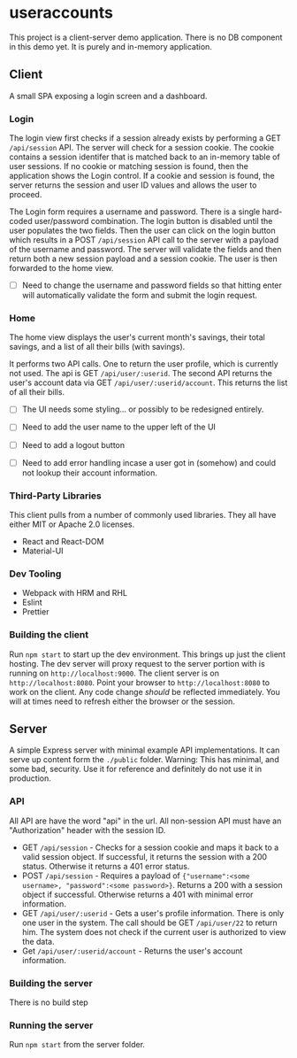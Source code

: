 # useraccounts
This project is a client-server demo application. There is no DB component in this demo yet. It is purely and in-memory application.

## Client
A small SPA exposing a login screen and a dashboard.

### Login
The login view first checks if a session already exists by performing a GET `/api/session` API. The server will check for a
session cookie. The cookie contains a session identifer 
that is matched back to an in-memory table of user sessions. If no cookie or matching session is found, then the application
shows the Login control. If a cookie and session is found, the server returns the session and user ID values and allows 
the user to proceed.

The Login form requires a username and password. There is a single hard-coded user/password combination.
The login button is disabled until the user populates the two fields. Then the user can click on the login button which 
results in a POST `/api/session` API call to the server with a payload of the username and password. The server will validate 
the fields and then return both a new session payload and a session cookie. The user is then forwarded to the home view.

- [ ] Need to change the username and password fields so that hitting enter will automatically validate the form and submit the login request.

### Home
The home view displays the user's current month's savings, their total savings, and a list of all their bills (with savings).

It performs two API calls. One to return the user profile, which is currently not used. The api is GET `/api/user/:userid`.
The second API returns the user's account data via GET `/api/user/:userid/account`. This returns the list of all their bills.

- [ ] The UI needs some styling... or possibly to be redesigned entirely.
- [ ] Need to add the user name to the upper left of the UI
- [ ] Need to add a logout button
- [ ] Need to add error handling incase a user got in (somehow) and could not lookup their account information.


### Third-Party Libraries
This client pulls from a number of commonly used libraries. They all have either MIT or Apache 2.0 licenses.
* React and React-DOM
* Material-UI

### Dev Tooling
* Webpack with HRM and RHL
* Eslint
* Prettier

### Building the client
Run `npm start` to start up the dev environment. This brings up just the client hosting. The dev server will proxy request to the 
server portion with is running on `http://localhost:9000`. The client server is on `http://localhost:8080`. Point your browser to
`http://localhost:8080` to work on the client. Any code change *should* be reflected immediately. You will at times need 
to refresh either the browser or the session.


## Server
A simple Express server with minimal example API implementations. It can serve up content form the `./public` folder.
Warning: This has minimal, and some bad, security. Use it for reference and definitely do not use it in production.

### API
All API are have the word "api" in the url.
All non-session API must have an "Authorization" header with the session ID.

* GET `/api/session` - Checks for a session cookie and maps it back to a valid session object. If successful, it returns the session 
with a 200 status. Otherwise it returns a 401 error status.
* POST `/api/session` - Requires a payload of `{"username":<some username>, "password":<some password>}`. Returns a 200 with a session object if successful. Otherwise returns a 401 with minimal error information.
* GET `/api/user/:userid` - Gets a user's profile information. There is only one user in the system. The call should be GET `/api/user/22` to return him. The system does not check if the current user is authorized to view the data.
* Get `/api/user/:userid/account` - Returns the user's account information.

### Building the server
There is no build step

### Running the server
Run `npm start` from the server folder.



